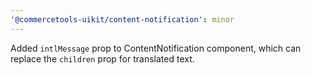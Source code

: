 ```yaml
---
'@commercetools-uikit/content-notification': minor
---
```


Added `intlMessage` prop to ContentNotification component, which can replace the `children` prop for translated text.
